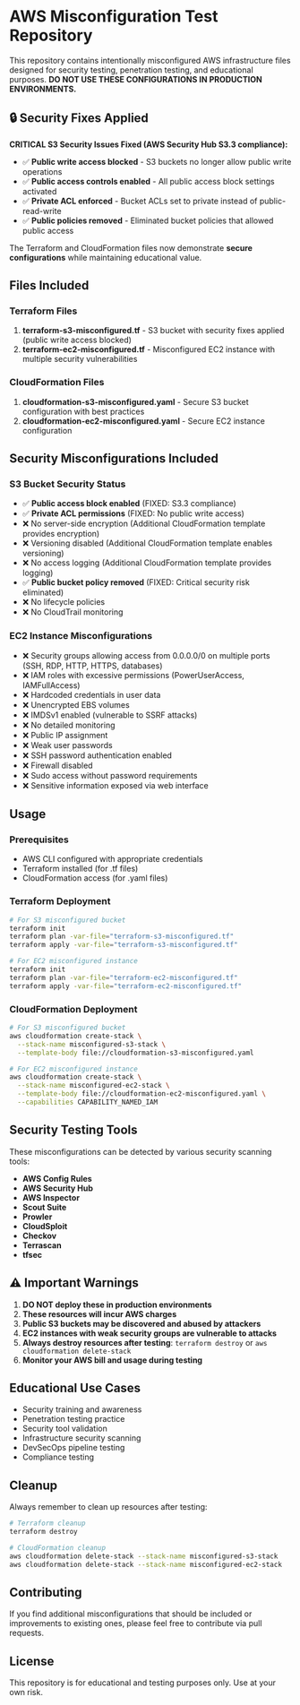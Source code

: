 # AWS Misconfiguration Test Repository

This repository contains intentionally misconfigured AWS infrastructure files designed for security testing, penetration testing, and educational purposes. **DO NOT USE THESE CONFIGURATIONS IN PRODUCTION ENVIRONMENTS.**

## 🔒 Security Fixes Applied

**CRITICAL S3 Security Issues Fixed (AWS Security Hub S3.3 compliance):**
- ✅ **Public write access blocked** - S3 buckets no longer allow public write operations
- ✅ **Public access controls enabled** - All public access block settings activated
- ✅ **Private ACL enforced** - Bucket ACLs set to private instead of public-read-write
- ✅ **Public policies removed** - Eliminated bucket policies that allowed public access

The Terraform and CloudFormation files now demonstrate **secure configurations** while maintaining educational value.

## Files Included

### Terraform Files
1. **terraform-s3-misconfigured.tf** - S3 bucket with security fixes applied (public write access blocked)
2. **terraform-ec2-misconfigured.tf** - Misconfigured EC2 instance with multiple security vulnerabilities

### CloudFormation Files
1. **cloudformation-s3-misconfigured.yaml** - Secure S3 bucket configuration with best practices
2. **cloudformation-ec2-misconfigured.yaml** - Secure EC2 instance configuration

## Security Misconfigurations Included

### S3 Bucket Security Status
- ✅ **Public access block enabled** (FIXED: S3.3 compliance)
- ✅ **Private ACL permissions** (FIXED: No public write access)
- ❌ No server-side encryption (Additional CloudFormation template provides encryption)
- ❌ Versioning disabled (Additional CloudFormation template enables versioning)
- ❌ No access logging (Additional CloudFormation template provides logging)
- ✅ **Public bucket policy removed** (FIXED: Critical security risk eliminated)
- ❌ No lifecycle policies
- ❌ No CloudTrail monitoring

### EC2 Instance Misconfigurations
- ❌ Security groups allowing access from 0.0.0.0/0 on multiple ports (SSH, RDP, HTTP, HTTPS, databases)
- ❌ IAM roles with excessive permissions (PowerUserAccess, IAMFullAccess)
- ❌ Hardcoded credentials in user data
- ❌ Unencrypted EBS volumes
- ❌ IMDSv1 enabled (vulnerable to SSRF attacks)
- ❌ No detailed monitoring
- ❌ Public IP assignment
- ❌ Weak user passwords
- ❌ SSH password authentication enabled
- ❌ Firewall disabled
- ❌ Sudo access without password requirements
- ❌ Sensitive information exposed via web interface

## Usage

### Prerequisites
- AWS CLI configured with appropriate credentials
- Terraform installed (for .tf files)
- CloudFormation access (for .yaml files)

### Terraform Deployment
```bash
# For S3 misconfigured bucket
terraform init
terraform plan -var-file="terraform-s3-misconfigured.tf"
terraform apply -var-file="terraform-s3-misconfigured.tf"

# For EC2 misconfigured instance
terraform init
terraform plan -var-file="terraform-ec2-misconfigured.tf"
terraform apply -var-file="terraform-ec2-misconfigured.tf"
```

### CloudFormation Deployment
```bash
# For S3 misconfigured bucket
aws cloudformation create-stack \
  --stack-name misconfigured-s3-stack \
  --template-body file://cloudformation-s3-misconfigured.yaml

# For EC2 misconfigured instance
aws cloudformation create-stack \
  --stack-name misconfigured-ec2-stack \
  --template-body file://cloudformation-ec2-misconfigured.yaml \
  --capabilities CAPABILITY_NAMED_IAM
```

## Security Testing Tools

These misconfigurations can be detected by various security scanning tools:
- **AWS Config Rules**
- **AWS Security Hub**
- **AWS Inspector**
- **Scout Suite**
- **Prowler**
- **CloudSploit**
- **Checkov**
- **Terrascan**
- **tfsec**

## ⚠️ Important Warnings

1. **DO NOT deploy these in production environments**
2. **These resources will incur AWS charges**
3. **Public S3 buckets may be discovered and abused by attackers**
4. **EC2 instances with weak security groups are vulnerable to attacks**
5. **Always destroy resources after testing**: `terraform destroy` or `aws cloudformation delete-stack`
6. **Monitor your AWS bill and usage during testing**

## Educational Use Cases

- Security training and awareness
- Penetration testing practice
- Security tool validation
- Infrastructure security scanning
- DevSecOps pipeline testing
- Compliance testing

## Cleanup

Always remember to clean up resources after testing:

```bash
# Terraform cleanup
terraform destroy

# CloudFormation cleanup
aws cloudformation delete-stack --stack-name misconfigured-s3-stack
aws cloudformation delete-stack --stack-name misconfigured-ec2-stack
```

## Contributing

If you find additional misconfigurations that should be included or improvements to existing ones, please feel free to contribute via pull requests.

## License

This repository is for educational and testing purposes only. Use at your own risk.